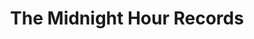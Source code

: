 ---
title: "The Midnight Hour Records"
url: /san-fernando/the-midnight-hour-records/
shop: music
---